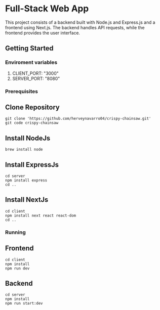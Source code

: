 # Full-Stack Web App 

This project consists of a backend built with Node.js and Express.js and a frontend using Next.js. The backend handles API requests, while the frontend provides the user interface.

## Getting Started

### Enviroment variables

1. CLIENT_PORT: "3000"
2. SERVER_PORT: "8080"

### Prerequisites

## Clone Repository

```
git clone 'https://github.com/herveynavarro04/crispy-chainsaw.git'
git code crispy-chainsaw
```

## Install NodeJs

```
brew install node
```

## Install ExpressJs
```
cd server
npm install express
cd ..
```

## Install  NextJs
```
cd client
npm install next react react-dom
cd ..
```

### Running

## Frontend
```
cd client
npm install
npm run dev
```

## Backend
```
cd server
npm install
npm run start:dev
```